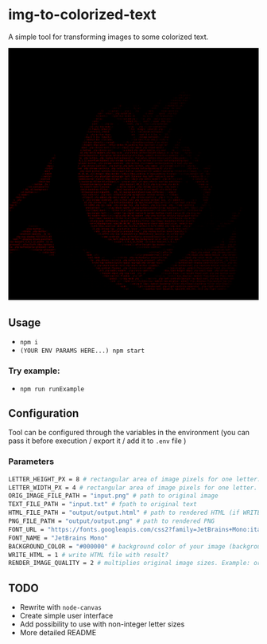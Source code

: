 # img-to-colorized-text

A simple tool for transforming images to some colorized text.

![output](./output/output.png)

## Usage

- `npm i`
- `(YOUR ENV PARAMS HERE...) npm start`

### Try example:

- `npm run runExample`

## Configuration

Tool can be configured through the variables in the environment (you can pass it before execution / export it / add it to `.env` file )

### Parameters

```sh
LETTER_HEIGHT_PX = 8 # rectangular area of image pixels for one letter. Area height
LETTER_WIDTH_PX = 4 # rectangular area of image pixels for one letter. Area width
ORIG_IMAGE_FILE_PATH = "input.png" # path to original image
TEXT_FILE_PATH = "input.txt" # fpath to original text
HTML_FILE_PATH = "output/output.html" # path to rendered HTML (if WRITE_HTML = 1)
PNG_FILE_PATH = "output/output.png" # path to rendered PNG
FONT_URL = "https://fonts.googleapis.com/css2?family=JetBrains+Mono:ital,wght@0,100..800;1,100..800&display=swapp" # your monospace font url
FONT_NAME = "JetBrains Mono"
BACKGROUND_COLOR = "#000000" # background color of your image (background of text)
WRITE_HTML = 1 # write HTML file with result?
RENDER_IMAGE_QUALITY = 2 # multiplies original image sizes. Example: original 1080x720 -> rendered 2160x1440
```

## TODO

- Rewrite with `node-canvas`
- Create simple user interface
- Add possibility to use with non-integer letter sizes
- More detailed README
